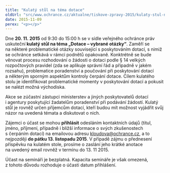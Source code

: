 ```yaml
---
title: "Kulatý stůl na téma dotace"
oldUrl: "src/www.ochrance.cz/aktualne/tiskove-zpravy-2015/kulaty-stul-na-tema-dotace"
date: 2015-11-09
perex: "<p></p>"
---
```


<!-- imported from the old website -->

<p>Dne <strong>20. 11. 2015</strong> od 9:30 do 15:00 h se v sídle veřejného ochránce práv uskuteční<strong> kulatý stůl na téma „Dotace – vybrané otázky“</strong>. Zaměří se na některé problematické otázky související s poskytováním dotací, s nimiž se ochránce setkává v rámci podnětů opakovaně. Konktrétně se bude věnovat procesu rozhodování o žádosti o dotaci podle § 14 velkých rozpočtových pravidel (zda se aplikuje správní řád a případně v jakém rozsahu), problematice poradenství a poučování při poskytování dotací a některým sporným aspektům kontroly čerpání dotace. Cílem kulatého stolu je identifikovat problematické momenty v poskytování dotací a pokusit se nalézt možná východiska. </p><p>Akce se zúčastní zástupci ministerstev a jiných poskytovatelů dotací i agentury poskytující žadatelům poradenství při podávání žádostí. Kulatý stůl je rovněž určen příjemcům dotací, kteří budou mít možnost vyjádřit svůj názor na uvedená témata a diskutovat o nich. </p><p>Zájemci o účast se mohou <strong>přihlásit</strong> odesláním kontaktních údajů (titul, jméno, příjmení, případně i bližší informace o svých zkušenostech s čerpáním dotací) na emailovou adresu <a href="mailto:kloudova@ochrance.cz">kloudova@ochrance.cz</a>, a to nejpozději <strong>do pátku 13. listopadu 2015</strong>. V případě zájmu o přednesení příspěvku na kulatém stole, prosíme o zaslání jeho krátké anotace na uvedený email rovněž v termínu do 13. 11 2015.</p><p>Účast na semináři je bezplatná. Kapacita semináře je však omezená, z tohoto důvodu rozhoduje o účasti datum přihlášení. </p>
